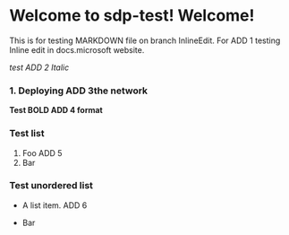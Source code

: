 # Welcome to sdp-test! Welcome!

This is for testing MARKDOWN file on branch InlineEdit. For ADD 1
testing Inline edit in docs.microsoft website.

*test ADD 2 Italic*

### 1\. Deploying ADD 3the network
**Test BOLD ADD 4 format**

### Test list
1.  Foo ADD 5
2.  Bar

### Test unordered list
  - A list item. ADD 6
*   Bar



